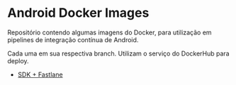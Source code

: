 # Android Docker Images

Repositório contendo algumas imagens do Docker, para utilização em pipelines de integração contínua de Android. 

Cada uma em sua respectiva branch. Utilizam o serviço do DockerHub para deploy.

- [SDK + Fastlane](https://github.com/bfpimentel/android-docker-images/tree/sdk+fastlane)